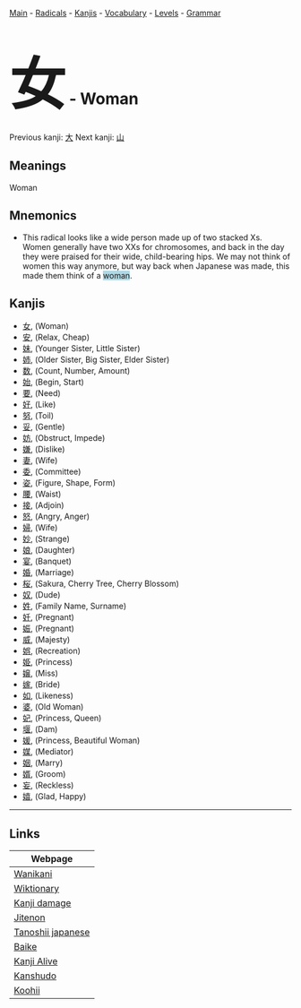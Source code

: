 <style> bigfont {font-size: 100px}</style>
[Main](../README.md) -
[Radicals](../radicals.md) -
[Kanjis](../kanjis.md) -
[Vocabulary](../vocabulary.md) -
[Levels](../levels.md) -
[Grammar](../grammar.md)
# <bigfont> 女</bigfont> - Woman 

Previous kanji: [大](大.md) Next kanji: [山](山.md) 

## Meanings
 Woman
## Mnemonics
 * This radical looks like a wide person made up of two stacked Xs. Women generally have two XXs for chromosomes, and back in the day they were praised for their wide, child-bearing hips. We may not think of women this way anymore, but way back when Japanese was made, this made them think of a <span style="background-color:#ADD8E6"> woman</span>.


## Kanjis
 * [女](../kanjis/女.md), (Woman)
* [安](../kanjis/安.md), (Relax, Cheap)
* [妹](../kanjis/妹.md), (Younger Sister, Little Sister)
* [姉](../kanjis/姉.md), (Older Sister, Big Sister, Elder Sister)
* [数](../kanjis/数.md), (Count, Number, Amount)
* [始](../kanjis/始.md), (Begin, Start)
* [要](../kanjis/要.md), (Need)
* [好](../kanjis/好.md), (Like)
* [努](../kanjis/努.md), (Toil)
* [妥](../kanjis/妥.md), (Gentle)
* [妨](../kanjis/妨.md), (Obstruct, Impede)
* [嫌](../kanjis/嫌.md), (Dislike)
* [妻](../kanjis/妻.md), (Wife)
* [委](../kanjis/委.md), (Committee)
* [姿](../kanjis/姿.md), (Figure, Shape, Form)
* [腰](../kanjis/腰.md), (Waist)
* [接](../kanjis/接.md), (Adjoin)
* [怒](../kanjis/怒.md), (Angry, Anger)
* [婦](../kanjis/婦.md), (Wife)
* [妙](../kanjis/妙.md), (Strange)
* [娘](../kanjis/娘.md), (Daughter)
* [宴](../kanjis/宴.md), (Banquet)
* [婚](../kanjis/婚.md), (Marriage)
* [桜](../kanjis/桜.md), (Sakura, Cherry Tree, Cherry Blossom)
* [奴](../kanjis/奴.md), (Dude)
* [姓](../kanjis/姓.md), (Family Name, Surname)
* [妊](../kanjis/妊.md), (Pregnant)
* [娠](../kanjis/娠.md), (Pregnant)
* [威](../kanjis/威.md), (Majesty)
* [娯](../kanjis/娯.md), (Recreation)
* [姫](../kanjis/姫.md), (Princess)
* [嬢](../kanjis/嬢.md), (Miss)
* [嫁](../kanjis/嫁.md), (Bride)
* [如](../kanjis/如.md), (Likeness)
* [婆](../kanjis/婆.md), (Old Woman)
* [妃](../kanjis/妃.md), (Princess, Queen)
* [堰](../kanjis/堰.md), (Dam)
* [媛](../kanjis/媛.md), (Princess, Beautiful Woman)
* [媒](../kanjis/媒.md), (Mediator)
* [姻](../kanjis/姻.md), (Marry)
* [婿](../kanjis/婿.md), (Groom)
* [妄](../kanjis/妄.md), (Reckless)
* [嬉](../kanjis/嬉.md), (Glad, Happy)



---

## Links 

| Webpage |
| --- |
| [Wanikani          ](https://www.wanikani.com/kanji/女) |
| [Wiktionary        ](https://en.wiktionary.org/wiki/女) |
| [Kanji damage      ](http://www.kanjidamage.com/kanji/search?utf8=✓&q=女) |
| [Jitenon           ](https://jitenon.com/kanji/女) |
| [Tanoshii japanese ](https://www.tanoshiijapanese.com/dictionary/kanji.cfm?k=女) |
| [Baike             ](https://baike.baidu.com/item/女) |
| [Kanji Alive       ](https://app.kanjialive.com/女) |
| [Kanshudo          ](https://www.kanshudo.com/searchmn?q=女) |
| [Koohii            ](https://kanji.koohii.com/study/kanji/女) |

